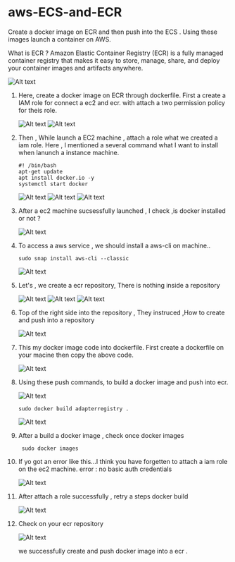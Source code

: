 # aws-ECS-and-ECR
Create a docker image on ECR and then push into the ECS . Using these images launch  a container on AWS.

What is ECR ?
  Amazon Elastic Container Registry (ECR) is a fully managed container registry that makes it easy to store, manage, share,
and deploy your container images and artifacts anywhere.

  ![Alt text](ecs.jpg)

1. Here, create a docker image on ECR through dockerfile. First a create a IAM role for connect a ec2 and ecr.
   with attach a two permission policy for theis role.

   ![Alt text](/conf/1.png)
   ![Alt text](/conf/2.png)

2. Then , While launch a EC2 machine , attach a role what we created a iam role.
   Here , I mentioned a several command what I want to install when lanunch a instance machine.

       #! /bin/bash
       apt-get update
       apt install docker.io -y
       systemctl start docker

    ![Alt text](/conf/3.png)
    ![Alt text](/conf/5.png)
    ![Alt text](/conf/5a.png)

3. After a ec2 machine sucsessfully launched , I check ,is docker installed or not ?

   ![Alt text](/conf/6.png)

4. To access a aws service , we should install a aws-cli on machine..

       sudo snap install aws-cli --classic
   
   ![Alt text](/conf/7.png)

5. Let's , we create a ecr repository, There is nothing inside a repository

   ![Alt text](/conf/8.png)
   ![Alt text](/conf/9.png)
   ![Alt text](/conf/10.png)

6. Top of the right side into the repository , They instruced ,How to create and push into a repository

    ![Alt text](/conf/11.png)

7. This my docker image  code into dockerfile. First create a dockerfile on your macine then copy the above code.

    ![Alt text](/conf/12.png)

8. Using these push commands, to build a docker image and push into ecr.

    ![Alt text](/conf/13.png)

       sudo docker build adapterregistry .

   ![Alt text](/conf/1.png)

9. After a build a docker image , check once docker images

        sudo docker images

10. If yo got an error like this...I think you have forgetten to attach a iam role on the ec2 machine.
    error : no basic auth credentials

    ![Alt text](/conf/4.png)

11. After attach a role successfully , retry a steps docker build

    ![Alt text](/conf/15.png)

12. Check on your ecr repository

    ![Alt text](/conf/16.png)

    we successfully create and push docker image into a ecr .
   
